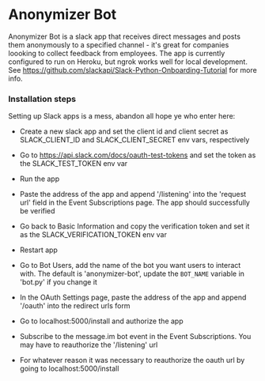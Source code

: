 # Anonymizer Bot

Anonymizer Bot is a slack app that receives direct messages and posts them anonymously to a specified channel - it's great for companies loooking to collect feedback from employees. The app is currently configured to run on Heroku, but ngrok works well for local development. See https://github.com/slackapi/Slack-Python-Onboarding-Tutorial for more info.

### Installation steps

Setting up Slack apps is a mess, abandon all hope ye who enter here:

* Create a new slack app and set the client id and client secret as SLACK_CLIENT_ID and SLACK_CLIENT_SECRET env vars, respectively

* Go to https://api.slack.com/docs/oauth-test-tokens and set the token as the SLACK_TEST_TOKEN env var

* Run the app

* Paste the address of the app and append '/listening' into the 'request url' field in the Event Subscriptions page. The app should successfully be verified

* Go back to Basic Information and copy the verification token and set it as the SLACK_VERIFICATION_TOKEN env var

* Restart app

* Go to Bot Users, add the name of the bot you want users to interact with. The default is 'anonymizer-bot', update the `BOT_NAME` variable in 'bot.py' if you change it

* In the OAuth Settings page, paste the address of the app and append '/oauth' into the redirect urls form

* Go to localhost:5000/install and authorize the app

* Subscribe to the message.im bot event in the Event Subscriptions. You may have to reauthorize the '/listening' url

* For whatever reason it was necessary to reauthorize the oauth url by going to localhost:5000/install
